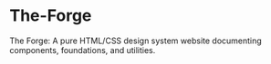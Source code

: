 # The-Forge
The Forge: A pure HTML/CSS design system website documenting components, foundations, and utilities.
